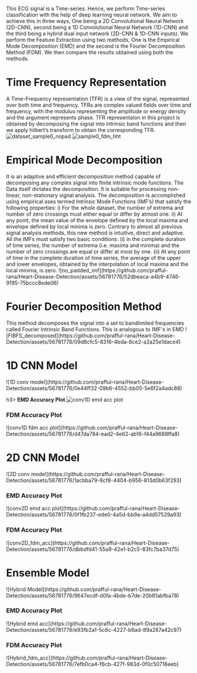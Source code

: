 This ECG signal is a Time-series. Hence, we perform Time-series classification with the help of deep learning neural network. We aim to achieve this in three ways, One being a 2D Convolutional Neural Network (2D-CNN), second being a 1D Convolutional Neural Network (1D-CNN) and the third being a hybrid dual input network (2D-CNN & 1D-CNN inputs). We perform the Feature Extraction using two methods, One is the Empirical Mode Decomposition (EMD) and the second is the Fourier Decomposition Method (FDM). We then compare the results obtained using both the methods.

<h1> Time Frequency Representation </h1>

A Time-Frequency representation (TFR) is a view of the signal, represented over both time and frequency. TFRs are complex valued fields over time and frequency, with the modulus representing the amplitude or energy density and the argument represents phase. TFR representaion in this project is obtained by decomposing the signal into intrinsic band functions and then we apply hilbert’s transform to obtain the corresponding TFR.
![dataset_sample0_nopad](https://github.com/prafful-rana/Heart-Disease-Detection/assets/56781776/7390d23e-0cdb-433a-ab9e-ede11fcac9d8)
![sample0_fdm_hht](https://github.com/prafful-rana/Heart-Disease-Detection/assets/56781776/dacc198a-bb70-471d-b2c4-ce48d942f141)

<h1>Empirical Mode Decomposition</h1>
It is an adaptive and efficient decomposition method capable of decomposing any complex signal into finite intrinsic mode functions. The Data itself dictates the decomposition. It is suitable for processing non-linear, non-stationary signal analysis. The decomposition is accomplished using empirical ases termed Intrinsic Mode Functions (IMF’s) that satisfy
the following properties:
i) For the whole dataset, the number of extrema and number of zero crossings must either
equal or differ by atmost one.
ii) At any point, the mean value of the envelope defined by the local maxima and envelope
defined by local minima is zero. Contrary to almost all previous signal analysis methods, this new method is intuitive, direct and adaptive.
All the IMFs must satisfy two basic conditions:
(i) in the complete duration of time series, the number of extrema (i.e. maxima and minima) and the number of zero crossings are equal or differ at most by one. 
(ii) At any point of time in the complete duration of time series, the average of the upper and lower envelopes, obtained by the interpolation of local maxima and the local minima, is zero.
![no_padded_imf](https://github.com/prafful-rana/Heart-Disease-Detection/assets/56781776/52dbeaca-a4b9-4746-9195-75bccc8ede06)

<h1>Fourier Decomposition Method</h1>
This method decomposes the signal into a set to bandlimited frequencies called Fourier Intrinsic Band Functions. This is analogous to IMF's in EMD
![FIBFS_decomposed](https://github.com/prafful-rana/Heart-Disease-Detection/assets/56781776/09d8cfc5-8316-4bda-8ce2-a2a25e1dace4)

<h1> 1D CNN Model</h1>
![1D conv model](https://github.com/prafful-rana/Heart-Disease-Detection/assets/56781776/0e44ff32-09b6-4552-bb05-5e6f2a4adc88)

h3> <b> EMD Accuracy Plot</b></h3>
![conv1D emd acc plot](https://github.com/prafful-rana/Heart-Disease-Detection/assets/56781776/eccaa595-5579-44f1-aabb-8229c530e352)

<h3><b> FDM Accuracy Plot</b></h3>
![conv1D fdm acc plot](https://github.com/prafful-rana/Heart-Disease-Detection/assets/56781776/d47da784-ead2-4e62-ab16-f44a9668ffa8)

<h1> 2D CNN Model</h1>
![2D conv model](https://github.com/prafful-rana/Heart-Disease-Detection/assets/56781776/1acbba79-8cf8-4404-b956-813d0b63f293)

<h3> <b> EMD Accuracy Plot</b></h3>
![conv2D emd acc plot](https://github.com/prafful-rana/Heart-Disease-Detection/assets/56781776/0f1fb237-ede0-4a5d-bb9a-a4dd57529a93)

<h3><b> FDM Accuracy Plot</b></h3>
![conv2D_fdm_acc](https://github.com/prafful-rana/Heart-Disease-Detection/assets/56781776/dbbdfd41-55a9-42e1-b2c5-83fc7ba37d75)

<h1> Ensemble Model</h1>
![Hybrid Model](https://github.com/prafful-rana/Heart-Disease-Detection/assets/56781776/9647ecdf-d0fa-4bde-b7de-20b81abfba78)

<h3> <b> EMD Accuracy Plot</b></h3>
![Hybrid emd acc](https://github.com/prafful-rana/Heart-Disease-Detection/assets/56781776/e93fb2a1-5c6c-4227-b6ad-89a267a42c97)

<h3><b> FDM Accuracy Plot</b></h3>
![Hybrid_fdm_acc](https://github.com/prafful-rana/Heart-Disease-Detection/assets/56781776/7efb0ca4-f6cb-427f-983d-0f0c50718eeb)
